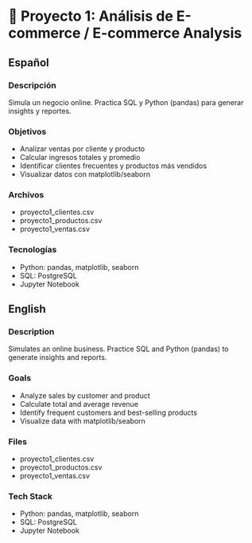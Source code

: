 # 🛒 Proyecto 1: Análisis de E-commerce / E-commerce Analysis

## Español
### Descripción
Simula un negocio online. Practica SQL y Python (pandas) para generar insights y reportes.

### Objetivos
- Analizar ventas por cliente y producto  
- Calcular ingresos totales y promedio  
- Identificar clientes frecuentes y productos más vendidos  
- Visualizar datos con matplotlib/seaborn  

### Archivos
- proyecto1_clientes.csv  
- proyecto1_productos.csv  
- proyecto1_ventas.csv  

### Tecnologías
- Python: pandas, matplotlib, seaborn  
- SQL: PostgreSQL  
- Jupyter Notebook  

## English
### Description
Simulates an online business. Practice SQL and Python (pandas) to generate insights and reports.

### Goals
- Analyze sales by customer and product  
- Calculate total and average revenue  
- Identify frequent customers and best-selling products  
- Visualize data with matplotlib/seaborn  

### Files
- proyecto1_clientes.csv  
- proyecto1_productos.csv  
- proyecto1_ventas.csv  

### Tech Stack
- Python: pandas, matplotlib, seaborn  
- SQL: PostgreSQL  
- Jupyter Notebook
